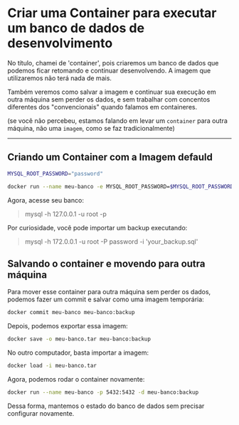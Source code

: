 # Criar uma Container para executar um banco de dados de desenvolvimento

No título, chamei de 'container', pois criaremos um banco de dados que podemos ficar retomando e continuar desenvolvendo. A imagem que utilizaremos não terá nada de mais.

Também veremos como salvar a imagem e continuar sua execução em outra máquina sem perder os dados, e sem trabalhar com concentos diferentes dos "convencionais" quando falamos em containeres.

(se você não percebeu, estamos falando em levar um `container` para outra máquina, não uma `imagem`, como se faz tradicionalmente)


---


## Criando um Container com a Imagem defauld

```sh
MYSQL_ROOT_PASSWORD="password"

docker run --name meu-banco -e MYSQL_ROOT_PASSWORD=$MYSQL_ROOT_PASSWORD -p 3306:3306 -d mysql:latest
```

Agora, acesse seu banco:

> mysql -h 127.0.0.1 -u root -p

Por curiosidade, você pode importar um backup executando:

> mysql -h 172.0.0.1 -u root -P password -i 'your_backup.sql'


## Salvando o container e movendo para outra máquina

Para mover esse container para outra máquina sem perder os dados, podemos fazer um commit e salvar como uma imagem temporária:

```sh
docker commit meu-banco meu-banco:backup
```

Depois, podemos exportar essa imagem:

```sh
docker save -o meu-banco.tar meu-banco:backup
```

No outro computador, basta importar a imagem:

```sh
docker load -i meu-banco.tar
```

Agora, podemos rodar o container novamente:

```sh
docker run --name meu-banco -p 5432:5432 -d meu-banco:backup
```

Dessa forma, mantemos o estado do banco de dados sem precisar configurar novamente.

